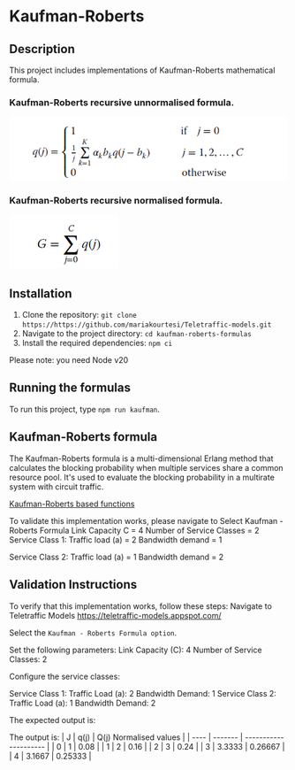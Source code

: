 # Kaufman-Roberts

## Description
This project includes implementations of Kaufman-Roberts mathematical formula.

### Kaufman-Roberts recursive unnormalised formula.

![Kaufman-Roberts Formula](../images/kaufman.png)


### Kaufman-Roberts recursive normalised formula.

![Kaufman-Roberts Formula](../images/normalised.png)


## Installation
1. Clone the repository: `git clone https://https://github.com/mariakourtesi/Teletraffic-models.git`
2. Navigate to the project directory: `cd kaufman-roberts-formulas`
3. Install the required dependencies: `npm ci`

Please note: you need Node v20

## Running the formulas
To run this project, type `npm run kaufman`. 

## Kaufman-Roberts formula
The Kaufman-Roberts formula is a multi-dimensional Erlang method that calculates the blocking probability when multiple services share a common resource pool. It's used to evaluate the blocking probability in a multirate system with circuit traffic.

 <a href="[https://readme.com/](https://www.ibm.com/docs/en/tnpm/1.4.4?topic=functions-kaufman-roberts-based)" target="_blank">Kaufman-Roberts based functions<a>

To validate this implementation works, please navigate to 
Select Kaufman - Roberts Formula
Link Capacity C = 4
Number of Service Classes = 2
Service Class 1:
  Traffic load (a) = 2
  Bandwidth demand = 1

Service Class 2:
  Traffic load (a) = 1
  Bandwidth demand = 2


## Validation Instructions
To verify that this implementation works, follow these steps:
Navigate to Teletraffic Models https://teletraffic-models.appspot.com/ 

Select the `Kaufman - Roberts Formula option`.

Set the following parameters:
Link Capacity (C): 4
Number of Service Classes: 2

Configure the service classes:

Service Class 1:
  Traffic Load (a): 2
  Bandwidth Demand: 1
Service Class 2:
  Traffic Load (a): 1
  Bandwidth Demand: 2

The expected output is:

The output is:
| J    | q(j)    | Q(j) Normalised values |
| ---- | ------- | ---------------------  |
|   0  |    1    |       0.08             |
|   1  |    2    |       0.16             |
|   2  |    3    |       0.24             |
|   3  | 3.3333  |       0.26667          |
|   4  | 3.1667  |       0.25333          |

